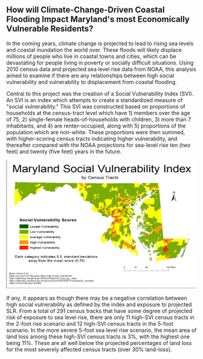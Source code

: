 ## How will Climate-Change-Driven Coastal Flooding Impact Maryland's most Economically Vulnerable Residents?

<p>In the coming years, climate change is projected to lead to rising sea levels and coastal inundation the world over. These floods will likely displace millions of people who live in coastal towns and cities, which can be devastating for people living in poverty or socially difficult situations. Using 2010 census data and projected sea level rise data from NOAA, this analysis aimed to examine if there are any relationships between high social vulnerability and vulnerability to displacement from coastal flooding.<p>


<p>Central to this project was the creation of a Social Vulnerability Index (SVI).  An SVI is an index which attempts to create a standardized measure of "social vulnerability." This SVI was constructed based on proportions of households at the census-tract level which have 1) members over the age of 75, 2) single-female heads-of-households with children, 3) more than 7 inhabitants, and 4) are renter-occupied, along with 5)  proportions of the population which are non-white.  These proportions were then summed, with higher-scoring census tracts indicating higher vulnerability, and thereafter compared with the NOAA projections for sea-level rise ten (two feet) and twenty (five feet) years in the future. <p>

<img src="coastal_flooding/svi.jpg">

<p>If any, it appears as though there may be a negative correlation between high social vulnerability as defined by the index and exposure to projected SLR.  From a total of 291 census tracks that have some degree of projected risk of exposure to sea level rise, there are only 11 high-SVI census tracts in the 2-foot rise scenario and 12 high-SVI census tracts in the 5-foot scenario.  In the more severe 5-foot sea level rise scenario, the mean area of land loss among these high-SVI census tracts is 3%, with the highest one being 11%.  These are all well below the projected percentages of land loss for the most severely affected census tracts (over 30% land-loss).<p>


